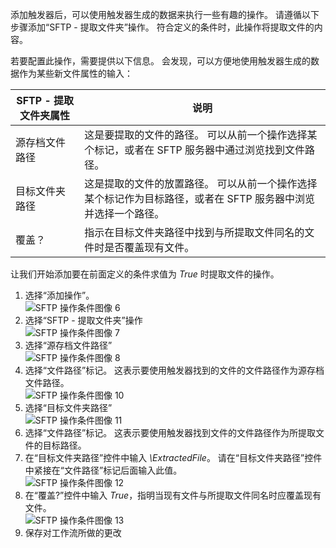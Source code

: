 添加触发器后，可以使用触发器生成的数据来执行一些有趣的操作。 请遵循以下步骤添加“SFTP - 提取文件夹”操作。 符合定义的条件时，此操作将提取文件的内容。 

若要配置此操作，需要提供以下信息。 会发现，可以方便地使用触发器生成的数据作为某些新文件属性的输入：

| SFTP - 提取文件夹属性 | 说明 |
| --- | --- |
| 源存档文件路径 |这是要提取的文件的路径。 可以从前一个操作选择某个标记，或者在 SFTP 服务器中通过浏览找到文件路径。 |
| 目标文件夹路径 |这是提取的文件的放置路径。 可以从前一个操作选择某个标记作为目标路径，或者在 SFTP 服务器中浏览并选择一个路径。 |
| 覆盖？ |指示在目标文件夹路径中找到与所提取文件同名的文件时是否覆盖现有文件。 |

让我们开始添加要在前面定义的条件求值为 *True* 时提取文件的操作。 

1. 选择“添加操作”。        
   ![SFTP 操作条件图像 6](./media/connectors-create-api-sftp/condition-6.png)   
2. 选择“SFTP - 提取文件夹”操作      
   ![SFTP 操作条件图像 7](./media/connectors-create-api-sftp/condition-7.png)   
3. 选择“源存档文件路径”              
   ![SFTP 操作条件图像 8](./media/connectors-create-api-sftp/condition-9.png)   
4. 选择“文件路径”标记。 这表示要使用触发器找到的文件的文件路径作为源存档文件路径。           
   ![SFTP 操作条件图像 10](./media/connectors-create-api-sftp/condition-10.png)   
5. 选择“目标文件夹路径”           
   ![SFTP 操作条件图像 11](./media/connectors-create-api-sftp/condition-11.png)   
6. 选择“文件路径”标记。 这表示要使用触发器找到文件的文件路径作为所提取文件的目标路径。   
7. 在“目标文件夹路径”控件中输入 *\ExtractedFile*。 请在“目标文件夹路径”控件中紧接在“文件路径”标记后面输入此值。         
   ![SFTP 操作条件图像 12](./media/connectors-create-api-sftp/condition-12.png)   
8. 在“覆盖?”控件中输入 *True*，指明当现有文件与所提取文件同名时应覆盖现有文件。      
   ![SFTP 操作条件图像 13](./media/connectors-create-api-sftp/condition-13.png)   
9. 保存对工作流所做的更改  

